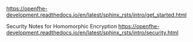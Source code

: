 https://openfhe-development.readthedocs.io/en/latest/sphinx_rsts/intro/get_started.html


Security Notes for Homomorphic Encryption
https://openfhe-development.readthedocs.io/en/latest/sphinx_rsts/intro/security.html